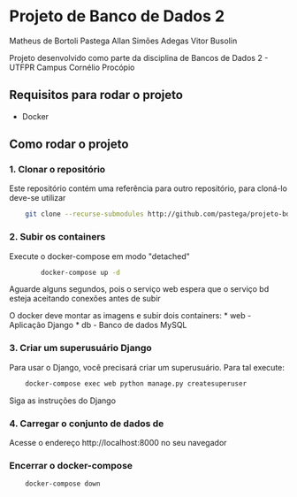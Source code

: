 # Projeto de Banco de Dados 2

Matheus de Bortoli Pastega
Allan Simões Adegas
Vitor Busolin

Projeto desenvolvido como parte da disciplina de Bancos de Dados 2 - UTFPR Campus Cornélio Procópio

## Requisitos para rodar o projeto
* Docker

## Como rodar o projeto

### 1. Clonar o repositório

Este repositório contém uma referência para outro repositório, para cloná-lo deve-se utilizar

```sh
    git clone --recurse-submodules http://github.com/pastega/projeto-bd2
```

### 2. Subir os containers

Execute o docker-compose em modo "detached"
```sh
    	docker-compose up -d
```
Aguarde alguns segundos, pois o serviço web espera que o serviço bd esteja aceitando conexões antes de subir

O docker deve montar as imagens e subir dois containers:
    * web - Aplicação Django
    * db - Banco de dados MySQL

### 3. Criar um superusuário Django

Para usar o Django, você precisará criar um superusuário. Para tal execute:

```sh
    docker-compose exec web python manage.py createsuperuser
```
Siga as instruções do Django

### 4. Carregar o conjunto de dados de 

Acesse o endereço http://localhost:8000 no seu navegador

### Encerrar o docker-compose
```sh
    docker-compose down
```